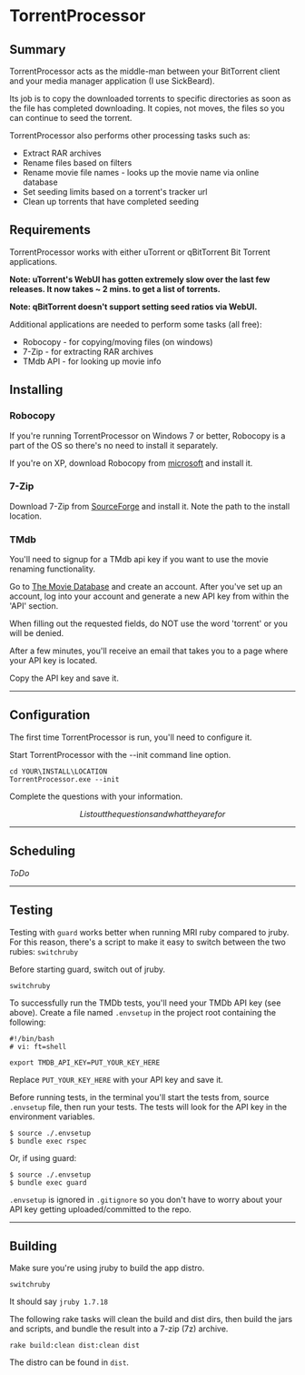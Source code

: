 # TorrentProcessor


## Summary

TorrentProcessor acts as the middle-man between your BitTorrent client
and your media manager application (I use SickBeard).

Its job is to copy the downloaded torrents to specific directories as
soon as the file has completed downloading. It copies, not moves, the
files so you can continue to seed the torrent.

TorrentProcessor also performs other processing tasks such as:

- Extract RAR archives
- Rename files based on filters
- Rename movie file names - looks up the movie name via online database
- Set seeding limits based on a torrent's tracker url
- Clean up torrents that have completed seeding


## Requirements

TorrentProcessor works with either uTorrent or qBitTorrent Bit Torrent
applications.

__Note: uTorrent's WebUI has gotten extremely slow over the last few
releases. It now takes ~ 2 mins. to get a list of torrents.__

__Note: qBitTorrent doesn't support setting seed ratios via WebUI.__

Additional applications are needed to perform some tasks (all free):

- Robocopy - for copying/moving files (on windows)
- 7-Zip    - for extracting RAR archives
- TMdb API - for looking up movie info


## Installing

### Robocopy

If you're running TorrentProcessor on Windows 7 or better, Robocopy
is a part of the OS so there's no need to install it separately.

If you're on XP, download Robocopy from [microsoft](http://download.microsoft.com/download/f/d/0/fd05def7-68a1-4f71-8546-25c359cc0842/UtilitySpotlight2006_11.exe)
and install it.


### 7-Zip

Download 7-Zip from [SourceForge](http://downloads.sourceforge.net/sevenzip/7z920.exe) and install it.
Note the path to the install location.


### TMdb

You'll need to signup for a TMdb api key if you want to use the movie
renaming functionality.

Go to [The Movie Database](https://www.themoviedb.org/account) and create an account.
After you've set up an account, log into your account and generate a new API key
from within the 'API' section.

When filling out the requested fields, do NOT use the word 'torrent'
or you will be denied.

After a few minutes, you'll receive an email that takes you to a page where
your API key is located.

Copy the API key and save it.

---

## Configuration

The first time TorrentProcessor is run, you'll need to configure it.

Start TorrentProcessor with the --init command line option.

    cd YOUR\INSTALL\LOCATION
    TorrentProcessor.exe --init

Complete the questions with your information.

$$ List out the questions and what they are for $$

---

## Scheduling

_ToDo_

---

## Testing

Testing with `guard` works better when running MRI ruby compared to jruby.
For this reason, there's a script to make it easy to switch between the two
rubies: `switchruby`

Before starting guard, switch out of jruby.

    switchruby

To successfully run the TMDb tests, you'll need your TMDb API key (see above).
Create a file named `.envsetup` in the project root containing the following:

    #!/bin/bash
    # vi: ft=shell

    export TMDB_API_KEY=PUT_YOUR_KEY_HERE

Replace `PUT_YOUR_KEY_HERE` with your API key and save it.

Before running tests, in the terminal you'll start the tests from,
source `.envsetup` file, then run your tests.
The tests will look for the API key in the environment variables.

    $ source ./.envsetup
    $ bundle exec rspec

Or, if using guard:

    $ source ./.envsetup
    $ bundle exec guard

`.envsetup` is ignored in `.gitignore` so you don't have to worry about your
API key getting uploaded/committed to the repo.

---

## Building

Make sure you're using jruby to build the app distro.

    switchruby

It should say `jruby 1.7.18`

The following rake tasks will clean the build and dist dirs, then build
the jars and scripts, and bundle the result into a 7-zip (7z) archive.

    rake build:clean dist:clean dist

The distro can be found in `dist`.

